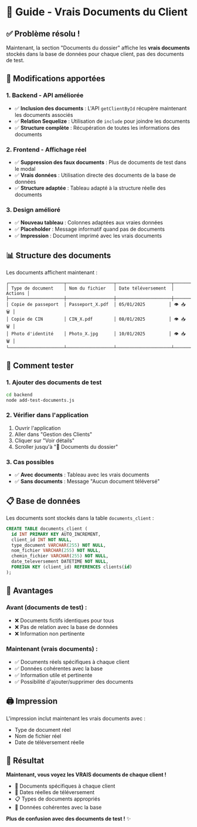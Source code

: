 # 📁 Guide - Vrais Documents du Client

## ✅ Problème résolu !

Maintenant, la section "Documents du dossier" affiche les **vrais documents** stockés dans la base de données pour chaque client, pas des documents de test.

## 🔧 Modifications apportées

### 1. **Backend - API améliorée**
- ✅ **Inclusion des documents** : L'API `getClientById` récupère maintenant les documents associés
- ✅ **Relation Sequelize** : Utilisation de `include` pour joindre les documents
- ✅ **Structure complète** : Récupération de toutes les informations des documents

### 2. **Frontend - Affichage réel**
- ✅ **Suppression des faux documents** : Plus de documents de test dans le modal
- ✅ **Vrais données** : Utilisation directe des documents de la base de données
- ✅ **Structure adaptée** : Tableau adapté à la structure réelle des documents

### 3. **Design amélioré**
- ✅ **Nouveau tableau** : Colonnes adaptées aux vraies données
- ✅ **Placeholder** : Message informatif quand pas de documents
- ✅ **Impression** : Document imprimé avec les vrais documents

## 📊 Structure des documents

Les documents affichent maintenant :
```
┌─────────────────────┬──────────────────┬─────────────────────┬─────────┐
│ Type de document    │ Nom du fichier   │ Date téléversement  │ Actions │
├─────────────────────┼──────────────────┼─────────────────────┼─────────┤
│ Copie de passeport  │ Passeport_X.pdf  │ 05/01/2025         │ 👁️ 📥 🗑️ │
│ Copie de CIN        │ CIN_X.pdf        │ 08/01/2025         │ 👁️ 📥 🗑️ │
│ Photo d'identité    │ Photo_X.jpg      │ 10/01/2025         │ 👁️ 📥 🗑️ │
└─────────────────────┴──────────────────┴─────────────────────┴─────────┘
```

## 🧪 Comment tester

### 1. **Ajouter des documents de test**
```bash
cd backend
node add-test-documents.js
```

### 2. **Vérifier dans l'application**
1. Ouvrir l'application
2. Aller dans "Gestion des Clients"
3. Cliquer sur "Voir détails"
4. Scroller jusqu'à "📁 Documents du dossier"

### 3. **Cas possibles**
- ✅ **Avec documents** : Tableau avec les vrais documents
- ✅ **Sans documents** : Message "Aucun document téléversé"

## 📋 Base de données

Les documents sont stockés dans la table `documents_client` :
```sql
CREATE TABLE documents_client (
  id INT PRIMARY KEY AUTO_INCREMENT,
  client_id INT NOT NULL,
  type_document VARCHAR(255) NOT NULL,
  nom_fichier VARCHAR(255) NOT NULL,
  chemin_fichier VARCHAR(255) NOT NULL,
  date_televersement DATETIME NOT NULL,
  FOREIGN KEY (client_id) REFERENCES clients(id)
);
```

## 🎯 Avantages

### Avant (documents de test) :
- ❌ Documents fictifs identiques pour tous
- ❌ Pas de relation avec la base de données
- ❌ Information non pertinente

### Maintenant (vrais documents) :
- ✅ Documents réels spécifiques à chaque client
- ✅ Données cohérentes avec la base
- ✅ Information utile et pertinente
- ✅ Possibilité d'ajouter/supprimer des documents

## 🖨️ Impression

L'impression inclut maintenant les vrais documents avec :
- Type de document réel
- Nom de fichier réel  
- Date de téléversement réelle

## 🎉 Résultat

**Maintenant, vous voyez les VRAIS documents de chaque client !**

- 📁 Documents spécifiques à chaque client
- 📅 Dates réelles de téléversement
- 📋 Types de documents appropriés
- 🔗 Données cohérentes avec la base

**Plus de confusion avec des documents de test !** ✨ 